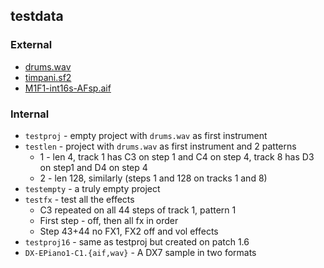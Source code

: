 ## testdata

### External

* [drums.wav](https://freewavesamples.com/ensoniq-zr-76-03-dope-85-bpm)
* [timpani.sf2](https://sites.google.com/site/soundfonts4u/)
* [M1F1-int16s-AFsp.aif](http://www-mmsp.ece.mcgill.ca/Documents/AudioFormats/AIFF/Samples.html)

### Internal

* `testproj` - empty project with `drums.wav` as first instrument
* `testlen` - project with `drums.wav` as first instrument and 2 patterns
  * 1 - len 4, track 1 has C3 on step 1 and C4 on step 4, track 8 has D3 on step1 and D4 on step 4
  * 2 - len 128, similarly (steps 1 and 128 on tracks 1 and 8)
* `testempty` - a truly empty project
* `testfx` - test all the effects
  * C3 repeated on all 44 steps of track 1, pattern 1
  * First step - off, then all fx in order
  * Step 43+44 no FX1, FX2 off and vol effects
* `testproj16` - same as testproj but created on patch 1.6
* `DX-EPiano1-C1.{aif,wav}` - A DX7 sample in two formats
